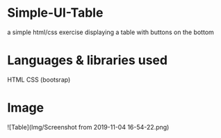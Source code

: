 # Simple-UI-Table
a simple html/css exercise displaying a table with buttons on the bottom

# Languages & libraries used
HTML
CSS (bootsrap)

# Image
![Table](Img/Screenshot from 2019-11-04 16-54-22.png)
